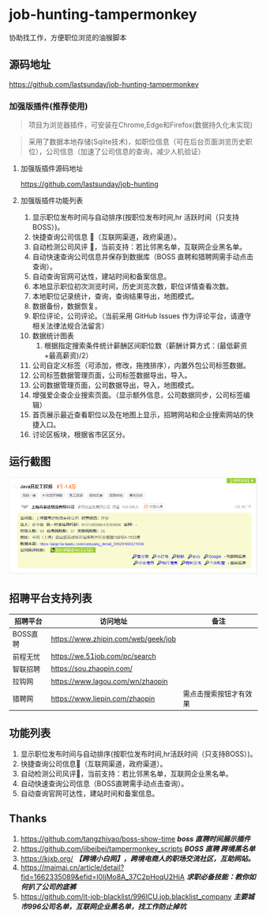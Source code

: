 # job-hunting-tampermonkey

协助找工作，方便职位浏览的油猴脚本

## 源码地址

<https://github.com/lastsunday/job-hunting-tampermonkey>

### 加强版插件(推荐使用)

> 项目为浏览器插件，可安装在Chrome,Edge和Firefox(数据持久化未实现)

> 采用了数据本地存储(Sqlite技术)，如职位信息（可在后台页面浏览历史职位），公司信息（加速了公司信息的查询，减少人机验证）

1. 加强版插件源码地址

    <https://github.com/lastsunday/job-hunting>

2. 加强版插件功能列表

    1. 显示职位发布时间与自动排序(按职位发布时间,hr 活跃时间（只支持 BOSS）)。
    2. 快捷查询公司信息 🔎（互联网渠道，政府渠道）。
    3. 自动检测公司风评 📡，当前支持：若比邻黑名单，互联网企业黑名单。
    4. 自动快速查询公司信息并保存到数据库（BOSS 直聘和猎聘网需手动点击查询）。
    5. 自动查询官网可达性，建站时间和备案信息。
    6. 本地显示职位初次浏览时间，历史浏览次数，职位详情查看次数。
    7. 本地职位记录统计，查询，查询结果导出，地图模式。
    8. 数据备份，数据恢复。
    9. 职位评论，公司评论。（当前采用 GitHub Issues 作为评论平台，请遵守相关法律法规合法留言）
    10. 数据统计图表
        1. 根据指定搜索条件统计薪酬区间职位数（薪酬计算方式：(最低薪资+最高薪资)/2）
    11. 公司自定义标签（可添加，修改，拖拽排序），内置外包公司标签数据。
    12. 公司标签数据管理页面，公司标签数据导出，导入。
    13. 公司数据管理页面，公司数据导出，导入，地图模式。
    14. 增强爱企查企业搜索页面。（显示额外信息，公司数据同步，公司标签编辑）
    15. 首页展示最近查看职位以及在地图上显示，招聘网站和企业搜索网站的快捷入口。
    16. 讨论区板块，根据省市区区分。

## 运行截图

<img src="https://raw.githubusercontent.com/lastsunday/job-hunting-tampermonkey/main/docs/introduction/tampermonkey-51job.png" alt="chrome_extension_sidepanel_open" width="600px"/>

## 招聘平台支持列表

| 招聘平台  | 访问地址                            | 备注                   |
| --------- | ----------------------------------- | ---------------------- |
| BOSS直聘  | <https://www.zhipin.com/web/geek/job> |                        |
| 前程无忧  | <https://we.51job.com/pc/search>      |                        |
| 智联招聘  | <https://sou.zhaopin.com/>            |                        |
| 拉钩网    | <https://www.lagou.com/wn/zhaopin>    |                        |
| 猎聘网 | <https://www.liepin.com/zhaopin>              | 需点击搜索按钮才有效果 |

## 功能列表

1. 显示职位发布时间与自动排序(按职位发布时间,hr活跃时间（只支持BOSS）)。
2. 快捷查询公司信息🔎（互联网渠道，政府渠道）。
3. 自动检测公司风评📡，当前支持：若比邻黑名单，互联网企业黑名单。
4. 自动快速查询公司信息（BOSS直聘需手动点击查询）。
5. 自动查询官网可达性，建站时间和备案信息。

## Thanks

1. <https://github.com/tangzhiyao/boss-show-time> ***boss 直聘时间展示插件***
2. <https://github.com/iibeibei/tampermonkey_scripts> ***BOSS 直聘 跨境黑名单***
3. <https://kjxb.org/> ***【跨境小白网】，跨境电商人的职场交流社区，互助网站。***
4. <https://maimai.cn/article/detail?fid=1662335089&efid=I0IjMo8A_37C2pHoqU2HjA> ***求职必备技能：教你如何扒了公司的底裤***
5. <https://github.com/it-job-blacklist/996ICU.job.blacklist_company> ***主要城市996公司名单，互联网企业黑名单，找工作防止掉坑***
